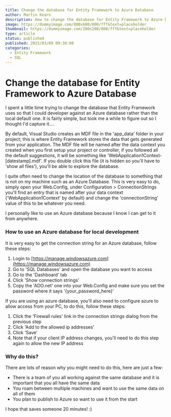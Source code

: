 ```yaml
---
title: Change the database for Entity Framework to Azure Database
author: Martin Kearn
description: How to change the database for Entity Framework to Azure Database
image: https://dummyimage.com/800x600/000/fff&text=placeholder
thumbnail: https://dummyimage.com/200x200/000/fff&text=placeholder
type: article
status: published
published: 2015/03/09 09:30:00
categories: 
  - Entity Framework
  - SQL
---
```


# Change the database for Entity Framework to Azure Database

I spent a little time trying to change the database that Entity Framework uses so that I could developer against an Azure database rather than the local default one. It is fairly simple, but took me a while to figure out so I thought I'd capture it....

By default, Visual Studio creates an MDF file in the 'app_data' folder in your project; this is where Entity Framework stores the data that gets generated from your application. The MDF file will be named after the data context you created when you first setup your project or controller, if you followed all the default suggestions, it will be something like 'WebApplication1Context-[datestamp].mdf'. If you double click this file (it is hidden so you'll have to 'show all files'), you'll be able to explore the database.

I quite often need to change the location of the database to something that is not on my machine such as an Azure Database. This is very easy to do, simply open your Web.Config, under Configuration > ConnectionStrings you'll find an entry that is named after your data context ('WebApplication1Context' by default) and change the 'connectionString' value of this to be whatever you need.

I personally like to use an Azure database because I know I can get to it from anywhere.

### How to use an Azure database for local development

It is very easy to get the connection string for an Azure database, follow these steps:

1.  Login to [https://manage.windowsazure.com](https://manage.windowsazure.com)
2.  Go to 'SQL Databases' and open the database you want to access
3.  Go to the 'Dashboard' tab
4.  Click 'Show connection strings'
5.  Copy the 'ADO.net' one into your Web.Config and make sure you set the password where it says '{your_password_here}'

If you are using an azure database, you'll also need to configure azure to allow access from your PC, to do this, follow these steps:

1.  Click the 'Firewall rules' link in the connection strings dialog from the previous step
2.  Click 'Add to the allowed ip addresses'
3.  Click 'Save'
4.  Note that if your client IP address changes, you'll need to do this step again to allow the new IP address

### Why do this?

There are lots of reason why you might need to do this, here are just a few:

*   There is a team of you all working against the same database and it is important that you all have the same data
*   You roam between multiple machines and want to use the same data on all of them
*   You plan to publish to Azure so want to use it from the start

<div>I hope that saves someone 20 minutes! :)</div>
